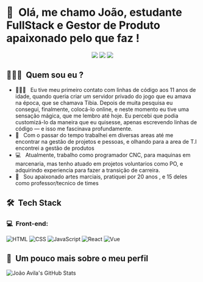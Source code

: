 <h1>👋 &nbsp;Olá, me chamo João, estudante FullStack e Gestor de Produto apaixonado pelo que faz !</h1>
<p align="center">
<a href="https://instagram.com/o.avilahz"><img src="https://img.shields.io/badge/-@o.avilahz_-E4405F?style=flat-square&logo=Instagram&logoColor=white"/></a>
<a href="https://www.linkedin.com/in/hizoavila/"><img src="https://img.shields.io/badge/-%20João%20Avila-0077B5?style=flat-square&logo=Linkedin&logoColor=white"/></a>
<a href="mailto:felipemota.rocha@gmail.com"><img src="https://img.shields.io/badge/avilasm22@gmail.com-D14836?style=flat-square&logo=Gmail&logoColor=white"/></a>

</p>

<h2> 👨🏻‍💻 &nbsp;Quem sou eu ? </h2>

- 👨🏻‍💻 &nbsp; Eu tive meu primeiro contato com linhas de código aos 11 anos de idade, quando queria criar um servidor privado do jogo que eu amava na época, que se chamava Tibia. Depois de muita pesquisa eu consegui, finalmente, colocá-lo online, e neste momento eu tive uma sensação mágica, que me lembro até hoje. Eu percebi que podia customizá-lo da maneira que eu quisesse, apenas escrevendo linhas de código — e isso me fascinava profundamente.
- 🧮 &nbsp; Com o passar do tempo trabalhei em diversas areas até me encontrar na gestão de projetos e pessoas, e olhando para a area de T.I encontrei a gestão de produtos
- 💻 &nbsp; Atualmente, trabalho como programador CNC, para maquinas em marcenaria, mas tenho atuado em projetos voluntarios como PO, e adquirindo experiencia para fazer a transição de carreira.
- 🥋 &nbsp; Sou apaixonado artes marciais, pratiquei por 20 anos , e 15 deles como professor/tecnico de times

<h2> 🛠 &nbsp;Tech Stack</h2>
<h3>💻 &nbsp;Front-end:</h3>

![HTML](https://img.shields.io/badge/-HTML-333333?style=flat&logo=HTML5)
![CSS](https://img.shields.io/badge/-CSS-333333?style=flat&logo=CSS3&logoColor=1572B6)
![JavaScript](https://img.shields.io/badge/-JavaScript-333333?style=flat&logo=javascript)
![React](https://img.shields.io/badge/-React-333333?style=flat&logo=react)
![Vue](https://img.shields.io/badge/-Vue-333333?style=flat&logo=vue.js)

<h2>🚀 &nbsp;Um pouco mais sobre o meu perfil</h2>

![João Avila's GitHub Stats](https://github-readme-stats.vercel.app/api?username=avilajoao&show_icons=true&theme=dracula)
